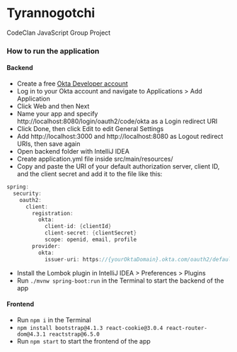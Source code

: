 # Tyrannogotchi

CodeClan JavaScript Group Project

### How to run the application

#### Backend
* Create a free [Okta Developer account](https://developer.okta.com/)
* Log in to your Okta account and navigate to Applications > Add Application
* Click Web and then Next
* Name your app and specify http://localhost:8080/login/oauth2/code/okta as a Login redirect URI
* Click Done, then click Edit to edit General Settings
* Add http://localhost:3000 and http://localhost:8080 as Logout redirect URIs, then save again
* Open backend folder with IntelliJ IDEA
* Create application.yml file inside src/main/resources/
* Copy and paste the URI of your default authorization server, client ID, and the client secret and add it to the file like this: 

```java
spring:
  security:
    oauth2:
      client:
        registration:
          okta:
            client-id: {clientId}
            client-secret: {clientSecret}
            scope: openid, email, profile
        provider:
          okta:
            issuer-uri: https://{yourOktaDomain}.okta.com/oauth2/default
```
* Install the Lombok plugin in IntelliJ IDEA > Preferences > Plugins
* Run ```./mvnw spring-boot:run```  in the Terminal to start the backend of the app 

#### Frontend
* Run ```npm i``` in the Terminal
* ```npm install bootstrap@4.1.3 react-cookie@3.0.4 react-router-dom@4.3.1 reactstrap@6.5.0```
* Run ```npm start```  to start the frontend of the app 
